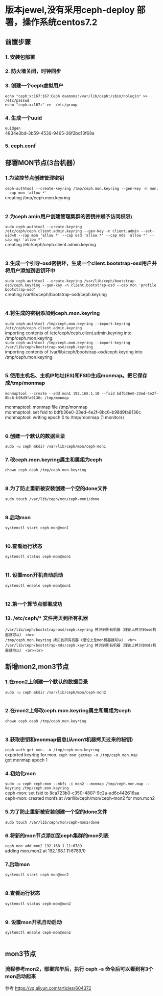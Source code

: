 # 版本jewel,没有采用ceph-deploy 部署，操作系统centos7.2
## 前置步骤
### 1. 安装包部署 <br>
### 2. 防火墙关闭，时钟同步 <br>
### 3. 创建一个ceph虚拟用户 <br>
  ```echo "ceph:x:167:167:Ceph daemons:/var/lib/ceph:/sbin/nologin" >> /etc/passwd```<br>
  ```echo "ceph:x:167:" >>  /etc/group``` <br>
### 4. 生成一个uuid <br>
  ```uuidgen``` <br>
  4834e3bd-3b59-4536-9465-36f2bd13f68a <br>
### 5. ceph.conf <br>
 ## 部署MON节点(3台机器）
### 1.为监控节点创建管理密钥 <br>
  ```ceph-authtool --create-keyring /tmp/ceph.mon.keyring --gen-key -n mon. --cap mon 'allow *'``` <br>
  creating /tmp/ceph.mon.keyring <br>
  <br>
### 2.为ceph amin用户创建管理集群的密钥并赋予访问权限\
  ```sudo ceph-authtool --create-keyring /etc/ceph/ceph.client.admin.keyring --gen-key -n client.admin --set-uid=0 --cap mon 'allow *' --cap osd 'allow *' --cap mds 'allow *' --cap mgr 'allow *'``` <br>
  creating /etc/ceph/ceph.client.admin.keyring <br><br>
### 3.生成一个引导-osd密钥环，生成一个client.bootstrap-osd用户并将用户添加到密钥环中 <br>
  ```sudo ceph-authtool --create-keyring /var/lib/ceph/bootstrap-osd/ceph.keyring --gen-key -n client.bootstrap-osd --cap mon 'profile bootstrap-osd'```<br>
  creating /var/lib/ceph/bootstrap-osd/ceph.keyring <br><br>
### 4.将生成的密钥添加到ceph.mon.keyring <br> 
  ```sudo ceph-authtool /tmp/ceph.mon.keyring --import-keyring /etc/ceph/ceph.client.admin.keyring``` <br>
  importing contents of /etc/ceph/ceph.client.admin.keyring into /tmp/ceph.mon.keyring <br>
  ```sudo ceph-authtool /tmp/ceph.mon.keyring --import-keyring /var/lib/ceph/bootstrap-osd/ceph.keyring``` <br>
  importing contents of /var/lib/ceph/bootstrap-osd/ceph.keyring into /tmp/ceph.mon.keyring <br><br>
### 5.使用主机名、主机IP地址(ES)和FSID生成monmap。把它保存成/tmp/monmap
  ```monmaptool --create --add mon1 192.168.1.10 --fsid bdfb36e0-23ed-4e2f-8bc6-b98d9fa9136c /tmp/monmap``` <br>
 
  monmaptool: monmap file /tmp/monmap <br>
  monmaptool: set fsid to bdfb36e0-23ed-4e2f-8bc6-b98d9fa9136c <br>
  monmaptool: writing epoch 0 to /tmp/monmap (1 monitors) <br><br>
### 6.创建一个默认的数据目录 <br>
  ```sudo -u ceph mkdir /var/lib/ceph/mon/ceph-mon1``` <br>
### 7. 改ceph.mon.keyring属主和属组为ceph <br>
  ```chown ceph.ceph /tmp/ceph.mon.keyring``` <br><br>
### 8.为了防止重新被安装创建一个空的done文件 <br>
   ```sudo touch /var/lib/ceph/mon/ceph-mon1/done``` <br><br>
### 9.启动mon
  ```systemctl start ceph-mon@mon1``` <br><br>
### 10.查看运行状态
  ```systemctl status ceph-mon@mon1``` <br><br>
### 11. 设置mon开机自动启动 <br>
  ```systemctl enable ceph-mon@mon1``` <br><br>
### 12.第一个算节点部署成功 
### 13. /etc/ceph/* 文件拷贝到所有机器 <br>
    /var/lib/ceph/bootstrap-osd/ceph.keyring 拷贝到所有机器（理论上拷贝到osd机器就可以） <br>
    /tmp/ceph.mon.keyring 拷贝到所有机器（理论上是mon机器就可以） <br>
    /var/lib/ceph/bootstrap-mds/ceph.keyring 拷贝到所有机器（理论上拷贝到mds机器就可以） <br><br>
## 新增mon2,mon3节点 <br>
### 1.在mon2上创建一个默认的数据目录
 ```sudo -u ceph mkdir /var/lib/ceph/mon/ceph-mon2``` <br><br>
### 2.在mon2上修改ceph.mon.keyring属主和属组为ceph
 ```chown ceph.ceph /tmp/ceph.mon.keyring``` <br><br>
### 3.获取密钥和monmap信息(从mon1机器拷贝过来的秘钥)
 ```ceph auth get mon. -o /tmp/ceph.mon.keyring```  <br>
	exported keyring for mon.
 ```ceph mon getmap -o /tmp/ceph.mon.map``` <br>
	got monmap epoch 1
### 4.初始化mon
 ```sudo -u ceph ceph-mon --mkfs -i mon2 --monmap /tmp/ceph.mon.map --keyring /tmp/ceph.mon.keyring``` <br>
	ceph-mon: set fsid to 8ca723b0-c350-4807-9c2a-ad6c442616aa <br>
	ceph-mon: created monfs at /var/lib/ceph/mon/ceph-mon2 for mon.mon2 <br>
### 5.为了防止重新被安装创建一个空的done文件
 ```sudo touch /var/lib/ceph/mon/ceph-mon2/done``` <br>
### 6.将新的mon节点添加至ceph集群的mon列表
```ceph mon add mon2 192.168.1.11:6789```<br>
	adding mon.mon2 at 192.168.1.11:6789/0<br>
### 7.启动mon
  ```systemctl start ceph-mon@mon2``` <br><br>
### 8.查看运行状态
  ```systemctl status ceph-mon@mon2``` <br><br>
### 9. 设置mon开机自动启动 <br>
  ```systemctl enable ceph-mon@mon2``` <br><br>
## mon3节点 <br>
### 流程参考mon2，部署完毕后，执行 ceph -s 命令后可以看到有3个mon启动起来
参考
https://yq.aliyun.com/articles/604372
